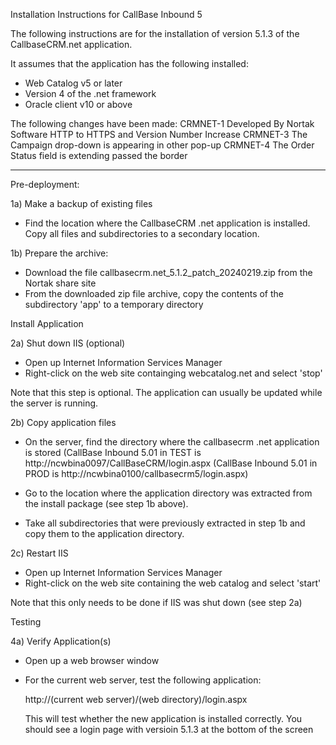 Installation Instructions for CallBase Inbound 5

The following instructions are for the installation of version 5.1.3 of the
CallbaseCRM.net application.

It assumes that the application has the following installed:
- Web Catalog v5 or later
- Version 4 of the .net framework
- Oracle client v10 or above

The following changes have been made:
CRMNET-1	Developed By Nortak Software HTTP to HTTPS and Version Number Increase
CRMNET-3	The Campaign drop-down is appearing in other pop-up
CRMNET-4	The Order Status field is extending passed the border

-----------------------------------------------------------

Pre-deployment:

1a) Make a backup of existing files

   - Find the location where the CallbaseCRM .net application is installed.
     Copy all files and subdirectories to a secondary location. 

1b) Prepare the archive:

   - Download the file callbasecrm.net_5.1.2_patch_20240219.zip from the Nortak
     share site
   - From the downloaded zip file archive, copy the contents of the subdirectory 'app'
     to a temporary directory


Install Application

2a) Shut down IIS (optional)

   - Open up Internet Information Services Manager
   - Right-click on the web site containging webcatalog.net and select 'stop'

   Note that this step is optional. The application can usually be updated while the server
   is running.

2b) Copy application files

   - On the server, find the directory where the callbasecrm .net application is stored
     (CallBase Inbound 5.01 in TEST is http://ncwbina0097/CallBaseCRM/login.aspx
     (CallBase Inbound 5.01 in PROD is  http://ncwbina0100/callbasecrm5/login.aspx)

   - Go to the location where the application directory was extracted from the 
     install package (see step 1b above).
   - Take all subdirectories that were previously extracted in step 1b and copy 
     them to the application directory.

2c) Restart IIS

   - Open up Internet Information Services Manager
   - Right-click on the web site containing the web catalog and select 'start'

   Note that this only needs to be done if IIS was shut down (see step 2a)

Testing

4a) Verify Application(s)

   - Open up a web browser window
   - For the current web server, test the following application:

      http://(current web server)/(web directory)/login.aspx

     This will test whether the new application is installed correctly.
     You should see a login page with versioin 5.1.3 at the bottom of the screen



